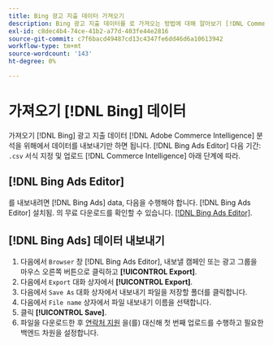 ```yaml
---
title: Bing 광고 지출 데이터 가져오기
description: Bing 광고 지출 데이터를 로 가져오는 방법에 대해 알아보기 [!DNL Commerce Intelligence] 분석을 위해.
exl-id: c8dec4b4-74ce-41b2-a77d-403fe44e2816
source-git-commit: c7f6bacd49487cd13c4347fe6dd46d6a10613942
workflow-type: tm+mt
source-wordcount: '143'
ht-degree: 0%

---
```


# 가져오기 [!DNL Bing] 데이터

가져오기 [!DNL Bing] 광고 지출 데이터 [!DNL Adobe Commerce Intelligence] 분석을 위해에서 데이터를 내보내기만 하면 됩니다. [!DNL Bing Ads Editor] 다음 기간: `.csv` 서식 지정 및 업로드 [!DNL Commerce Intelligence] 아래 단계에 따라.

## [!DNL Bing Ads Editor]

를 내보내려면 [!DNL Bing Ads] data, 다음을 수행해야 합니다. [!DNL Bing Ads Editor] 설치됨. 의 무료 다운로드를 확인할 수 있습니다. [[!DNL Bing Ads Editor]](https://about.ads.microsoft.com/en-us/solutions/tools/editor).

## [!DNL Bing Ads] 데이터 내보내기

1. 다음에서 `Browser` 창 [!DNL Bing Ads Editor], 내보낼 캠페인 또는 광고 그룹을 마우스 오른쪽 버튼으로 클릭하고 **[!UICONTROL Export]**.
1. 다음에서 `Export` 대화 상자에서 **[!UICONTROL Export]**.
1. 다음에서 `Save As` 대화 상자에서 내보내기 파일을 저장할 폴더를 클릭합니다.
1. 다음에서 `File name` 상자에서 파일 내보내기 이름을 선택합니다.
1. 클릭 **[!UICONTROL Save]**.
1. 파일을 다운로드한 후  [연락처 지원](https://experienceleague.adobe.com/docs/commerce-knowledge-base/kb/troubleshooting/miscellaneous/mbi-service-policies.html) 을(를) 대신해 첫 번째 업로드를 수행하고 필요한 백엔드 차원을 설정합니다.
